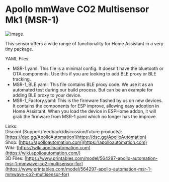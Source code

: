 # Apollo mmWave CO2 Multisensor Mk1 (MSR-1)

![image](https://github.com/ApolloAutomation/MSR-1/assets/24777085/5f67cf3d-4b61-4867-97e9-057eff124b19)


This sensor offers a wide range of functionality for Home Assistant in a very tiny package.

YAML Files:
- MSR-1.yaml: This file is a minimal config. It doesn't have the bluetooth or OTA components. Use this if you are looking to add BLE proxy or BLE tracking.
- MSR-1_BLE.yaml: This file contains BLE proxy code. We use it as an automated test during our build process. But can be an example for adding BLE proxy to your device.
- MSR-1_Factory.yaml: This is the firmware flashed by us on new devices. It contains the components for ESP improve, allowing easy adoption in Home Assistant. When you load the device in ESPHome addon, it will grab the firmware from MSR-1.yaml which no longer has the improve.

Links: \
Discord (Support/feedback/discussion/future products): [https://dsc.gg/ApolloAutomation](https://dsc.gg/ApolloAutomation) \
Shop: [https://apolloautomation.com](https://apolloautomation.com) \
Wiki: [https://wiki.apolloautomation.com](https://wiki.apolloautomation.com/) \
3D Files: [https://www.printables.com/model/564297-apollo-automation-msr-1-mmwave-co2-multisensor-for](https://www.printables.com/model/564297-apollo-automation-msr-1-mmwave-co2-multisensor-for)